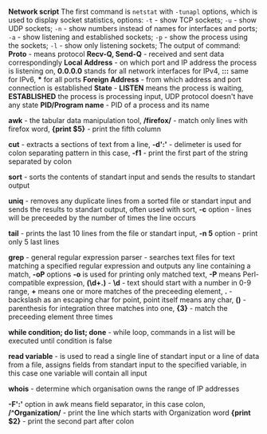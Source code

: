 
**Network script**
The first command is `netstat` with `-tunapl` options, which is used to display socket statistics,  options:
`-t` - show TCP sockets;
`-u` - show UDP sockets;
`-n` - show numbers instead of names for interfaces and ports;
`-a` - show listening and established sockets;
`-p` - show the process using the sockets;
`-l` - show only listening sockets;
The output of command:
**Proto** - means protocol
**Recv-Q, Send-Q** - received and sent data correspondingly
**Local Address** - on which port and IP address the process is listening on, **0.0.0.0** stands for all network interfaces for IPv4, **:::** same for IPv6, **\*** for all ports
**Foreign Address** - from which address and port connection is established
**State** - **LISTEN** means the process is waiting, **ESTABLISHED** the process is processing input, UDP protocol doesn't have any state
**PID/Program name** - PID of a process and its name

**awk** - the tabular data manipulation tool, **/firefox/** - match only lines with firefox word, **{print $5}** - print the fifth column

**cut** - extracts a sections of text from a line, **-d':'** - delimeter is used for colon separating pattern in this case, **-f1** - print the first part of the string separated by colon 

**sort** - sorts the contents of standart input and sends the results to standart output

**uniq** - removes any duplicate lines from a sorted file or standart input and sends the results to standart output, often used with sort, **-c** option - lines will be preceeded by the number of times the line occurs

**tail** - prints the last 10 lines from the file or standart input, **-n 5** option - print only 5 last lines

**grep** - general regular expression parser - searches text files for text matching a specified regular expression and outputs any line containing a match, **-oP** options **-o** is used for printing only matched text, **-P** means Perl-compatible expression, **(\d+\.)** - **\d** - text should start with a number in 0-9 range, **+** means one or more matches of the preceeding element, **\.** - backslash as an escaping char for point, point itself means any char, **()** - parenthesis for integration three matches into one, **{3}** - match the preceeding element three times

**while condition; do list; done** - while loop, commands in a list will be executed until condition is false

**read variable** - is used to read a single line of standart input or a line of data from a file, assigns fields from standart input to the specified variable, in this case one variable will contain all input

**whois** - determine which organisation owns the range of IP addresses

**-F':'** option in awk means field separator, in this case colon, **/^Organization/** - print the line which starts with Organization word **{print $2}** - print the second part after colon




